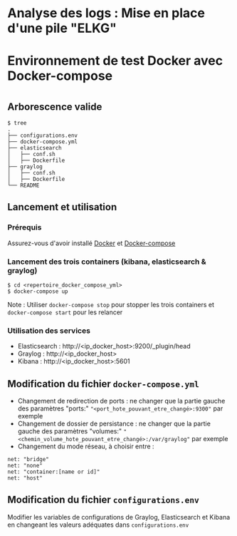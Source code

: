# Analyse des logs : Mise en place d'une pile "ELKG" 
# Environnement de test Docker avec Docker-compose 
#
#
## Arborescence valide
```
$ tree 
.
├── configurations.env
├── docker-compose.yml
├── elasticsearch
│   ├── conf.sh
│   ├── Dockerfile
├── graylog
│   ├── conf.sh
│   ├── Dockerfile
└── README
```

## Lancement et utilisation 

### Prérequis 
Assurez-vous d'avoir installé [Docker](https://docs.docker.com/linux/started/) et [Docker-compose](https://docs.docker.com/compose/install/)

### Lancement des trois containers (kibana, elasticsearch & graylog)
```
$ cd <repertoire_docker_compose_yml> 
$ docker-compose up 
 ```
Note : Utiliser `docker-compose stop` pour stopper les trois containers et `docker-compose start` pour les relancer 

### Utilisation des services 
* Elasticsearch : http://<ip_docker_host>:9200/_plugin/head
* Graylog : http://<ip_docker_host>
* Kibana : http://<ip_docker_host>:5601


## Modification du fichier `docker-compose.yml` 
* Changement de redirection de ports : ne changer que la partie gauche des paramètres "ports:" 
  `"<port_hote_pouvant_etre_changé>:9300"` par exemple
* Changement de dossier de persistance : ne changer que la partie gauche des paramètres "volumes:" 
  `"<chemin_volume_hote_pouvant_etre_changé>:/var/graylog"` par exemple
* Changement du mode réseau, à choisir entre : 
```
net: "bridge"
net: "none"
net: "container:[name or id]"
net: "host"
```

## Modification du fichier `configurations.env` 
Modifier les variables de configurations de Graylog, Elasticsearch et Kibana en changeant les valeurs adéquates dans `configurations.env` 





